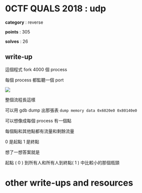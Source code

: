 # 0CTF QUALS 2018 : udp

**category** : reverse

**points** : 305

**solves** : 26

## write-up

這個程式 fork 4000 個 process

每個 process 都監聽一個 port

![](https://i.imgur.com/7TaNWzI.jpg)

整個流程長這樣

可以用 gdb dump 出那張表 `dump memory data 0x6020e0 0x80140e0`

可以想像成每個 process 有一個點

每個點和其他點都有流量和剩餘流量

0 是起點 1 是終點

想了一想答案就是

起點 ( 0 ) 到所有人和所有人到終點( 1 ) 中比較小的那個瓶頸

# other write-ups and resources

